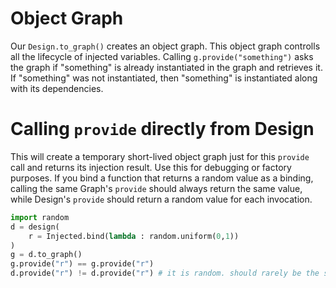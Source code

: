 # Object Graph
Our `Design.to_graph()` creates an object graph. This object graph controlls all the lifecycle of injected variables.
Calling `g.provide("something")` asks the graph if "something" is already instantiated in the graph and retrieves it.
If "something" was not instantiated, then "something" is instantiated along with its dependencies.

# Calling `provide` directly from Design
This will create a temporary short-lived object graph just for this `provide` call and returns its injection result.
Use this for debugging or factory purposes.
If you bind a function that returns a random value as a binding, calling the same Graph's `provide` should always
return the same value, while Design's `provide` should return a random value for each invocation.
```python
import random
d = design(
    r = Injected.bind(lambda : random.uniform(0,1))
)
g = d.to_graph()
g.provide("r") == g.provide("r")
d.provide("r") != d.provide("r") # it is random. should rarely be the same.
```

